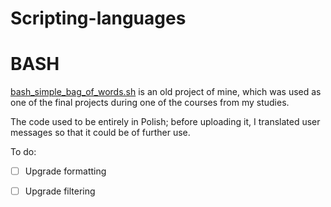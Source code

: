 # Scripting-languages

# BASH

[bash_simple_bag_of_words.sh](https://github.com/Maciej01032001/Scripting-languages/blob/main/Bash/bash_simple_bag_of_words.sh) is an old project of mine, which was used as one of the final projects during one of the courses from my studies.

The code used to be entirely in Polish; before uploading it, I translated user messages so that it could be of further use.

To do: 

-[ ] Upgrade formatting

-[ ] Upgrade filtering
